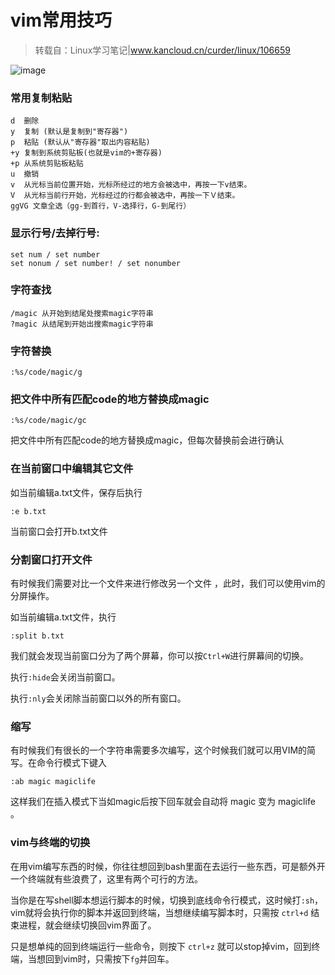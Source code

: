 # vim常用技巧

> 转载自：Linux学习笔记|www.kancloud.cn/curder/linux/106659

![image](https://timgsa.baidu.com/timg?image&quality=80&size=b9999_10000&sec=1496314728332&di=ca2856884f8dd6a2856eff5e586cc29e&imgtype=0&src=http%3A%2F%2Fdbpoo.qiniudn.com%2Fwp-content%2Fuploads%2F2014%2F10%2Fvim.jpg)

### 常用复制粘贴
```
d  删除
y  复制 (默认是复制到"寄存器")
p  粘贴 (默认从"寄存器"取出内容粘贴)
+y 复制到系统剪贴板(也就是vim的+寄存器) 
+p 从系统剪贴板粘贴 
u  撤销
v  从光标当前位置开始，光标所经过的地方会被选中，再按一下v结束。
V  从光标当前行开始，光标经过的行都会被选中，再按一下Ｖ结束。 
ggVG 文章全选（gg-到首行，V-选择行，G-到尾行）
```
### 显示行号/去掉行号:
```
set num / set number
set nonum / set number! / set nonumber
```
### 字符查找
```
/magic 从开始到结尾处搜索magic字符串
?magic 从结尾到开始出搜索magic字符串
```
### 字符替换
```
:%s/code/magic/g
```
### 把文件中所有匹配code的地方替换成magic
```
:%s/code/magic/gc
```
把文件中所有匹配code的地方替换成magic，但每次替换前会进行确认

### 在当前窗口中编辑其它文件

如当前编辑a.txt文件，保存后执行
```
:e b.txt
```
当前窗口会打开b.txt文件

### 分割窗口打开文件

有时候我们需要对比一个文件来进行修改另一个文件 ，此时，我们可以使用vim的分屏操作。

如当前编辑a.txt文件，执行
```
:split b.txt
```
我们就会发现当前窗口分为了两个屏幕，你可以按`Ctrl+W`进行屏幕间的切换。

执行`:hide`会关闭当前窗口。

执行`:nly`会关闭除当前窗口以外的所有窗口。

### 缩写

有时候我们有很长的一个字符串需要多次编写，这个时候我们就可以用VIM的简写。在命令行模式下键入
```
:ab magic magiclife
```
这样我们在插入模式下当如magic后按下回车就会自动将 magic 变为 magiclife 。

### vim与终端的切换

在用vim编写东西的时候，你往往想回到bash里面在去运行一些东西，可是额外开一个终端就有些浪费了，这里有两个可行的方法。

当你是在写shell脚本想运行脚本的时候，切换到底线命令行模式，这时候打`:sh`，vim就将会执行你的脚本并返回到终端，当想继续编写脚本时，只需按 `ctrl+d` 结束进程，就会继续切换回vim界面了。

只是想单纯的回到终端运行一些命令，则按下 `ctrl+z` 就可以stop掉vim，回到终端，当想回到vim时，只需按下`fg`并回车。